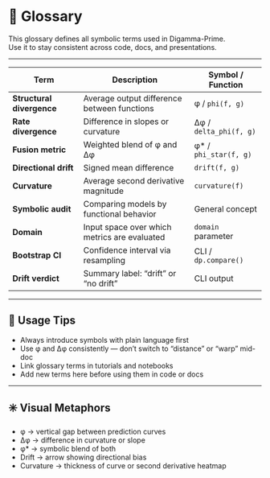 # 📘 Glossary

This glossary defines all symbolic terms used in Digamma-Prime.  
Use it to stay consistent across code, docs, and presentations.

---

| Term                  | Description                                      | Symbol / Function     |
|-----------------------|--------------------------------------------------|------------------------|
| **Structural divergence** | Average output difference between functions | φ / `phi(f, g)`        |
| **Rate divergence**       | Difference in slopes or curvature            | Δφ / `delta_phi(f, g)` |
| **Fusion metric**         | Weighted blend of φ and Δφ                   | φ* / `phi_star(f, g)`  |
| **Directional drift**     | Signed mean difference                       | `drift(f, g)`          |
| **Curvature**             | Average second derivative magnitude          | `curvature(f)`         |
| **Symbolic audit**        | Comparing models by functional behavior      | General concept        |
| **Domain**                | Input space over which metrics are evaluated | `domain` parameter     |
| **Bootstrap CI**          | Confidence interval via resampling           | CLI / `dp.compare()`   |
| **Drift verdict**         | Summary label: “drift” or “no drift”         | CLI output             |

---

## 🧠 Usage Tips

- Always introduce symbols with plain language first  
- Use φ and Δφ consistently — don’t switch to “distance” or “warp” mid-doc  
- Link glossary terms in tutorials and notebooks  
- Add new terms here before using them in code or docs

---

## ✳️ Visual Metaphors

- φ → vertical gap between prediction curves  
- Δφ → difference in curvature or slope  
- φ* → symbolic blend of both  
- Drift → arrow showing directional bias  
- Curvature → thickness of curve or second derivative heatmap

